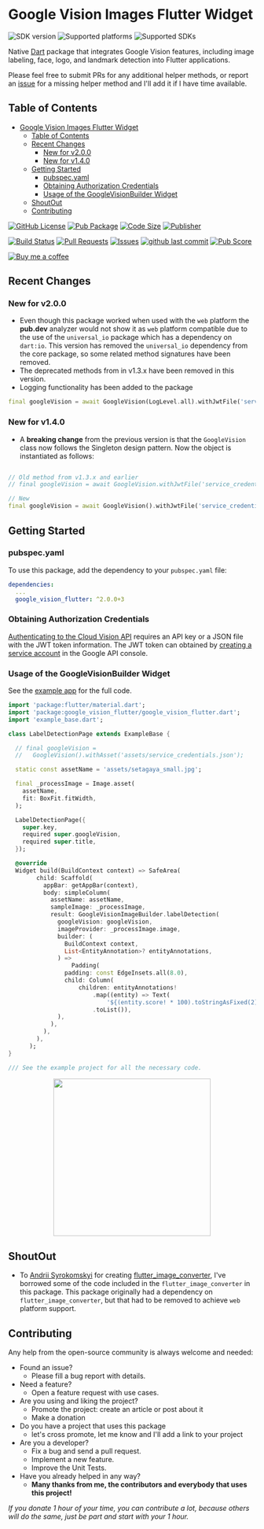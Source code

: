 # Google Vision Images Flutter Widget

![SDK version](https://badgen.net/pub/sdk-version/google_vision_flutter?style=for-the-badge)
![Supported platforms](https://badgen.net/pub/flutter-platform/google_vision_flutter?style=for-the-badge)
![Supported SDKs](https://badgen.net/pub/dart-platform/google_vision_flutter?style=for-the-badge)

Native [Dart](https://dart.dev/) package that integrates Google Vision features, including image labeling, face, logo, and landmark detection into Flutter applications.

Please feel free to submit PRs for any additional helper methods, or report an [issue](https://github.com/faithoflifedev/google_vision/issues) for a missing helper method and I'll add it if I have time available.

## Table of Contents
- [Google Vision Images Flutter Widget](#google-vision-images-flutter-widget)
  - [Table of Contents](#table-of-contents)
  - [Recent Changes](#recent-changes)
    - [New for v2.0.0](#new-for-v200)
    - [New for v1.4.0](#new-for-v140)
  - [Getting Started](#getting-started)
    - [pubspec.yaml](#pubspecyaml)
    - [Obtaining Authorization Credentials](#obtaining-authorization-credentials)
    - [Usage of the GoogleVisionBuilder Widget](#usage-of-the-googlevisionbuilder-widget)
  - [ShoutOut](#shoutout)
  - [Contributing](#contributing)

[![GitHub License](https://img.shields.io/badge/license-MIT-blue.svg?style=for-the-badge)](https://opensource.org/licenses/MIT)
[![Pub Package](https://img.shields.io/pub/v/google_vision_flutter.svg?logo=dart&logoColor=00b9fc&color=blue&style=for-the-badge)](https://pub.dartlang.org/packages/google_vision_flutter)
[![Code Size](https://img.shields.io/github/languages/code-size/faithoflifedev/google_vision_workspace?logo=github&logoColor=white&style=for-the-badge)](https://github.com/faithoflifedev/google_vision_workspace)
[![Publisher](https://img.shields.io/pub/publisher/google_vision_flutter?style=for-the-badge)](https://pub.dev/publishers/muayid.com)

[![Build Status](https://img.shields.io/github/actions/workflow/status/faithoflifedev/google_vision_workspace/flutter.yaml?branch=main&logo=github-actions&logoColor=white&style=for-the-badge)](https://github.com/faithoflifedev/google_vision_workspace/actions)
[![Pull Requests](https://img.shields.io/github/issues-pr/faithoflifedev/google_vision_workspace?logo=github&logoColor=white&style=for-the-badge)](https://github.com/faithoflifedev/flutter_image_converter/pulls)
[![Issues](https://img.shields.io/github/issues/faithoflifedev/google_vision_workspace?logo=github&logoColor=white&style=for-the-badge)](https://github.com/faithoflifedev/google_vision_workspace/issues)
[![github last commit](https://shields.io/github/last-commit/faithoflifedev/google_vision?logo=github&logoColor=white&style=for-the-badge)](https://shields.io/github/last-commit/faithoflifedev/google_vision)
[![Pub Score](https://img.shields.io/pub/points/google_vision_flutter?logo=dart&logoColor=00b9fc&style=for-the-badge)](https://pub.dev/packages/google_vision_flutter/score)


[![Buy me a coffee](https://www.buymeacoffee.com/assets/img/guidelines/download-assets-1.svg)](https://www.buymeacoffee.com/faithoflif2)

## Recent Changes

### New for v2.0.0
  - Even though this package worked when used with the `web` platform the **pub.dev** analyzer would not show it as `web` platform compatible due to the use of the `universal_io` package which has a dependency on `dart:io`.  This version has removed the `universal_io` dependency from the core package, so some related method signatures have been removed.
  - The deprecated methods from in v1.3.x have been removed in this version.
  - Logging functionality has been added to the package
  ```dart
  final googleVision = await GoogleVision(LogLevel.all).withJwtFile('service_credentials.json');
  ```

### New for v1.4.0
  - A **breaking change** from the previous version is that the `GoogleVision` class now follows the Singleton design pattern.  Now the object is instantiated as follows:
```dart

// Old method from v1.3.x and earlier
// final googleVision = await GoogleVision.withJwtFile('service_credentials.json');

// New
final googleVision = await GoogleVision().withJwtFile('service_credentials.json');
```

## Getting Started

### pubspec.yaml

To use this package, add the dependency to your `pubspec.yaml` file:

```yaml
dependencies:
  ...
  google_vision_flutter: ^2.0.0+3
```


### Obtaining Authorization Credentials

[Authenticating to the Cloud Vision API](https://cloud.google.com/vision/product-search/docs/auth) requires an API key or a JSON file with the JWT token information.  The JWT token can obtained by [creating a service account](https://cloud.google.com/iam/docs/creating-managing-service-accounts#creating_a_service_account) in the Google API console.

### Usage of the GoogleVisionBuilder Widget

See the [example app](https://github.com/faithoflifedev/google_vision_workspace/tree/main/packages/google_vision_flutter/example) for the full code.

```dart
import 'package:flutter/material.dart';
import 'package:google_vision_flutter/google_vision_flutter.dart';
import 'example_base.dart';

class LabelDetectionPage extends ExampleBase {

  // final googleVision =
  //   GoogleVision().withAsset('assets/service_credentials.json');

  static const assetName = 'assets/setagaya_small.jpg';

  final _processImage = Image.asset(
    assetName,
    fit: BoxFit.fitWidth,
  );

  LabelDetectionPage({
    super.key,
    required super.googleVision,
    required super.title,
  });

  @override
  Widget build(BuildContext context) => SafeArea(
        child: Scaffold(
          appBar: getAppBar(context),
          body: simpleColumn(
            assetName: assetName,
            sampleImage: _processImage,
            result: GoogleVisionImageBuilder.labelDetection(
              googleVision: googleVision,
              imageProvider: _processImage.image,
              builder: (
                BuildContext context,
                List<EntityAnnotation>? entityAnnotations,
              ) =>
                  Padding(
                padding: const EdgeInsets.all(8.0),
                child: Column(
                    children: entityAnnotations!
                        .map((entity) => Text(
                            '${(entity.score! * 100).toStringAsFixed(2)}% - ${entity.description}'))
                        .toList()),
              ),
            ),
          ),
        ),
      );
}

/// See the example project for all the necessary code.

```

<center><img src="https://github.com/faithoflifedev/google_vision_workspace/blob/main/packages/google_vision_flutter/screenshot/face_detection.png?raw=true&amp;v1" width="320"></center>

## ShoutOut

 - To [Andrii Syrokomskyi](https://github.com/signmotion) for creating [flutter_image_converter](https://github.com/signmotion/flutter_image_converter), I've borrowed some of the code included in the `flutter_image_converter` in this package.  This package originally had a dependency on `flutter_image_converter`, but that had to be removed to achieve `web` platform support.

## Contributing

Any help from the open-source community is always welcome and needed:
- Found an issue?
    - Please fill a bug report with details.
- Need a feature?
    - Open a feature request with use cases.
- Are you using and liking the project?
    - Promote the project: create an article or post about it
    - Make a donation
- Do you have a project that uses this package
    - let's cross promote, let me know and I'll add a link to your project
- Are you a developer?
    - Fix a bug and send a pull request.
    - Implement a new feature.
    - Improve the Unit Tests.
- Have you already helped in any way?
    - **Many thanks from me, the contributors and everybody that uses this project!**

*If you donate 1 hour of your time, you can contribute a lot, because others will do the same, just be part and start with your 1 hour.*